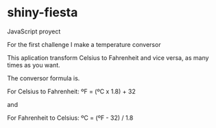 # shiny-fiesta
JavaScript proyect

For the first challenge I make a temperature conversor

This aplication transform Celsius to Fahrenheit and vice versa, as many times as you want.

The conversor formula is.

For Celsius to Fahrenheit: ºF = (ºC x 1.8) + 32

and

For Fahrenheit to Celsius: ºC = (ºF - 32) / 1.8